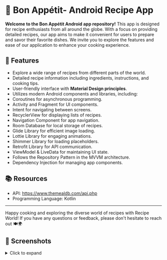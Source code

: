 # 🍳 Bon Appétit- Android Recipe App

**Welcome to the Bon Appétit Android app repository!** This app is designed for recipe enthusiasts from all around the globe. With a focus on providing detailed recipes, our app aims to make it convenient for users to prepare and savor their favorite dishes. We invite you to explore the features and ease of our application to enhance your cooking experience.

## 🌟 Features

- Explore a wide range of recipes from different parts of the world.
- Detailed recipe information including ingredients, instructions, and cooking tips.
- User-friendly interface with **Material Design principles**.
- Utilizes modern Android components and libraries, including:
- Coroutines for asynchronous programming.
- Activity and Fragment for UI components.
- Intent for navigating between screens.
- RecyclerView for displaying lists of recipes.
- Navigation Component for app navigation.
- Room Database for local storage of recipes.
- Glide Library for efficient image loading.
- Lottie Library for engaging animations.
- Shimmer Library for loading placeholders.
- Retrofit Library for API communication.
- ViewModel & LiveData for maintaining UI state.
- Follows the Repository Pattern in the MVVM architecture.
- Dependency Injection for managing app components.

## 📚 Resources

- API: https://www.themealdb.com/api.php
- Programming Language: Kotlin



---

Happy cooking and exploring the diverse world of recipes with Recipe World! If you have any questions or feedback, please don't hesitate to reach out 🍽️🌍

## 📸 Screenshots

<details>
<summary>Click to expand</summary>

### Splash Screen
<img src="app/screens/splash.jpeg" alt="splash" width="210" height="450">

### Login Screen
<img src="app/screens/login.jpeg" alt="login" width="210" height="450">

### signup Screen
<img src="app/screens/signup.jpeg" alt="signUp" width="210" height="450">

### Home Screen
<img src="app/screens/home.jpeg" alt="Recipe List" width="210" height="450">

### Recipe Details Screen

<img src="app/screens/details.jpeg" alt="Recipe details" width="210" height="450">

### search Screen
<img src="app/screens/search.jpeg" alt="Recipe search" width="210" height="450">

### favourite Screen
<img src="app/screens/fav.jpeg" alt="Recipe fav" width="210" height="450">



</details>
